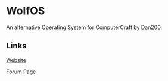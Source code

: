 WolfOS
======

An alternative Operating System for ComputerCraft by Dan200.

Links
-----

[Website](http://wolfos.co.uk/)

[Forum Page](http://www.computercraft.info/forums2/index.php?/topic/1186-13os-wolfos-133-140-inbound/) 

